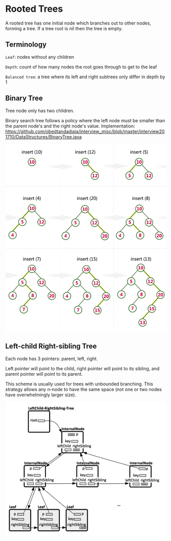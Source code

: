 # Rooted Trees
A rooted tree has one initial node which branches out to other nodes, forming a tree. If a tree root is nil then the tree is empty.

## Terminology
`Leaf`: nodes without any children

`Depth`: count of how many nodes the root goes through to get to the leaf

`Balanced tree`: a tree where its left and right subtrees only differ in depth by 1

## Binary Tree
Tree node only has two children.

Binary search tree follows a policy where the left node must be smaller than the parent node's and the right node's value. Implementation: https://github.com/obedtandadjaja/interview_misc/blob/master/interview201710/DataStructures/BinaryTree.java

![picture](https://github.com/obedtandadjaja/knowledge-base/blob/master/pictures/1_fvAa2lIvPcl3pEF0EwjT_g.png?raw=true)

## Left-child Right-sibling Tree
Each node has 3 pointers: parent, left, right.

Left pointer will point to the child, right pointer will point to its sibling, and parent pointer will point to its parent.

This scheme is usually used for trees with unbounded branching. This strategy allows any n-node to have the same space (not one or two nodes have overwhelmingly larger size).

![picture](https://github.com/obedtandadjaja/knowledge-base/blob/master/pictures/Tree_LeftChild_RightSibling_Represenation.png?raw=true)
